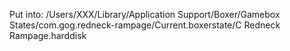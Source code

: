 Put into:
/Users/XXX/Library/Application Support/Boxer/Gamebox States/com.gog.redneck-rampage/Current.boxerstate/C Redneck Rampage.harddisk
